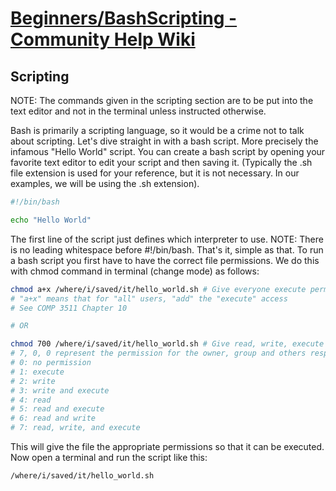 # [Beginners/BashScripting - Community Help Wiki](https://help.ubuntu.com/community/Beginners/BashScripting)

## Scripting

NOTE: The commands given in the scripting section are to be put into the text editor and not in the terminal unless instructed otherwise.

Bash is primarily a scripting language, so it would be a crime not to talk about scripting.
Let's dive straight in with a bash script.
More precisely the infamous "Hello World" script.
You can create a bash script by opening your favorite text editor to edit your script and then saving it.
(Typically the .sh file extension is used for your reference, but it is not necessary.
In our examples, we will be using the .sh extension).

```sh
#!/bin/bash

echo "Hello World"
```

The first line of the script just defines which interpreter to use.
NOTE: There is no leading whitespace before #!/bin/bash.
That's it, simple as that.
To run a bash script you first have to have the correct file permissions.
We do this with chmod command in terminal (change mode) as follows:

```sh
chmod a+x /where/i/saved/it/hello_world.sh # Give everyone execute permissions
# "a+x" means that for "all" users, "add" the "execute" access
# See COMP 3511 Chapter 10

# OR

chmod 700 /where/i/saved/it/hello_world.sh # Give read, write, execute permissions to the Owner
# 7, 0, 0 represent the permission for the owner, group and others respectively
# 0: no permission
# 1: execute
# 2: write
# 3: write and execute
# 4: read
# 5: read and execute
# 6: read and write
# 7: read, write, and execute
```

This will give the file the appropriate permissions so that it can be executed.
Now open a terminal and run the script like this:

```sh
/where/i/saved/it/hello_world.sh
```
